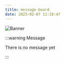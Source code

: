 ```yaml
---
title: message-board
date: 2023-02-07 11:18:47
---
```

![Banner](/images/whoami/Banner.png)

:::warning Message

There is no message yet

:::
